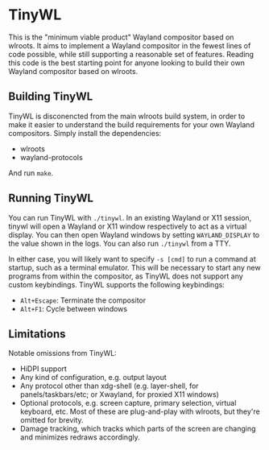 # TinyWL

This is the "minimum viable product" Wayland compositor based on wlroots. It
aims to implement a Wayland compositor in the fewest lines of code possible,
while still supporting a reasonable set of features. Reading this code is the
best starting point for anyone looking to build their own Wayland compositor
based on wlroots.

## Building TinyWL

TinyWL is disconencted from the main wlroots build system, in order to make it
easier to understand the build requirements for your own Wayland compositors.
Simply install the dependencies:

- wlroots
- wayland-protocols

And run `make`.

## Running TinyWL

You can run TinyWL with `./tinywl`. In an existing Wayland or X11 session,
tinywl will open a Wayland or X11 window respectively to act as a virtual
display. You can then open Wayland windows by setting `WAYLAND_DISPLAY` to the
value shown in the logs. You can also run `./tinywl` from a TTY.

In either case, you will likely want to specify `-s [cmd]` to run a command at
startup, such as a terminal emulator. This will be necessary to start any new
programs from within the compositor, as TinyWL does not support any custom
keybindings. TinyWL supports the following keybindings:

- `Alt+Escape`: Terminate the compositor
- `Alt+F1`: Cycle between windows

## Limitations

Notable omissions from TinyWL:

- HiDPI support
- Any kind of configuration, e.g. output layout
- Any protocol other than xdg-shell (e.g. layer-shell, for
  panels/taskbars/etc; or Xwayland, for proxied X11 windows)
- Optional protocols, e.g. screen capture, primary selection, virtual
  keyboard, etc. Most of these are plug-and-play with wlroots, but they're
  omitted for brevity.
- Damage tracking, which tracks which parts of the screen are changing and
  minimizes redraws accordingly.
